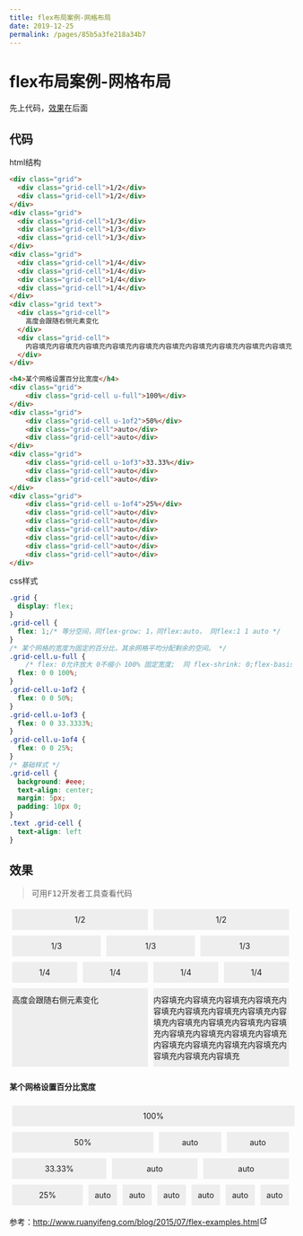 ```yaml
---
title: flex布局案例-网格布局
date: 2019-12-25
permalink: /pages/85b5a3fe218a34b7
---
```

# flex布局案例-网格布局

先上代码，[效果](#效果)在后面

## 代码

html结构
```html
<div class="grid">
  <div class="grid-cell">1/2</div>
  <div class="grid-cell">1/2</div>
</div>
<div class="grid">
  <div class="grid-cell">1/3</div>
  <div class="grid-cell">1/3</div>
  <div class="grid-cell">1/3</div>
</div>
<div class="grid">
  <div class="grid-cell">1/4</div>
  <div class="grid-cell">1/4</div>
  <div class="grid-cell">1/4</div>
  <div class="grid-cell">1/4</div>
</div>
<div class="grid text">
  <div class="grid-cell">
    高度会跟随右侧元素变化
  </div>
  <div class="grid-cell">
    内容填充内容填充内容填充内容填充内容填充内容填充内容填充内容填充内容填充内容填充内容填充内容填充内容填充内容填充内容填充内容填充内容填充内容填充内容填充内容填充内容填充内容填充内容填充内容填充
  </div>
</div>

<h4>某个网格设置百分比宽度</h4>
<div class="grid">
    <div class="grid-cell u-full">100%</div>
</div>
<div class="grid">
    <div class="grid-cell u-1of2">50%</div>
    <div class="grid-cell">auto</div>
    <div class="grid-cell">auto</div>
</div>
<div class="grid">
    <div class="grid-cell u-1of3">33.33%</div>
    <div class="grid-cell">auto</div>
    <div class="grid-cell">auto</div>
</div>
<div class="grid">
    <div class="grid-cell u-1of4">25%</div>
    <div class="grid-cell">auto</div>
    <div class="grid-cell">auto</div>
    <div class="grid-cell">auto</div>
    <div class="grid-cell">auto</div>
    <div class="grid-cell">auto</div>
    <div class="grid-cell">auto</div>
</div>
```
css样式
```css
.grid {
  display: flex;
}
.grid-cell {
  flex: 1;/* 等分空间，同flex-grow: 1，同flex:auto， 同flex:1 1 auto */
}
/* 某个网格的宽度为固定的百分比，其余网格平均分配剩余的空间。 */
.grid-cell.u-full {
    /* flex: 0允许放大 0不缩小 100% 固定宽度;  同 flex-shrink: 0;flex-basis: 100%; */
  flex: 0 0 100%;
}
.grid-cell.u-1of2 {
  flex: 0 0 50%;
}
.grid-cell.u-1of3 {
  flex: 0 0 33.3333%;
}
.grid-cell.u-1of4 {
  flex: 0 0 25%;
}
/* 基础样式 */
.grid-cell {
  background: #eee;
  text-align: center;
  margin: 5px;
  padding: 10px 0;
}
.text .grid-cell {
  text-align: left
}
```

## 效果
> 可用<kbd>F12</kbd>开发者工具查看代码

<div class="grid">
  <div class="grid-cell">1/2</div>
  <div class="grid-cell">1/2</div>
</div>

<div class="grid">
  <div class="grid-cell">1/3</div>
  <div class="grid-cell">1/3</div>
  <div class="grid-cell">1/3</div>
</div>

<div class="grid">
  <div class="grid-cell">1/4</div>
  <div class="grid-cell">1/4</div>
  <div class="grid-cell">1/4</div>
  <div class="grid-cell">1/4</div>
</div>

<div class="grid text">
  <div class="grid-cell">
    高度会跟随右侧元素变化
  </div>
  <div class="grid-cell">
    内容填充内容填充内容填充内容填充内容填充内容填充内容填充内容填充内容填充内容填充内容填充内容填充内容填充内容填充内容填充内容填充内容填充内容填充内容填充内容填充内容填充内容填充内容填充内容填充
  </div>
</div>

<h4>某个网格设置百分比宽度</h4>
<div class="grid">
    <div class="grid-cell u-full">100%</div>
</div>
<div class="grid">
    <div class="grid-cell u-1of2">50%</div>
    <div class="grid-cell">auto</div>
    <div class="grid-cell">auto</div>
</div>
<div class="grid">
    <div class="grid-cell u-1of3">33.33%</div>
    <div class="grid-cell">auto</div>
    <div class="grid-cell">auto</div>
</div>
<div class="grid">
    <div class="grid-cell u-1of4">25%</div>
    <div class="grid-cell">auto</div>
    <div class="grid-cell">auto</div>
    <div class="grid-cell">auto</div>
    <div class="grid-cell">auto</div>
    <div class="grid-cell">auto</div>
    <div class="grid-cell">auto</div>
</div>
<style>
  .grid {
    display: flex;
  }
  .grid-cell {
    flex: 1;
  }
  .grid-cell.u-full {
    flex: 0 0 100%;
  }
  .grid-cell.u-1of2 {
    flex: 0 0 50%;
  }
  .grid-cell.u-1of3 {
    flex: 0 0 33.3333%;
  }
  .grid-cell.u-1of4 {
    flex: 0 0 25%;
  }
  /* 基础样式 */
  .grid-cell {
    background: #eee;
    text-align: center;
    margin: 5px;
    padding: 10px 0;
  }
  .text .grid-cell {
    text-align: left
  }
</style>

<p>参考：<a href="http://www.ruanyifeng.com/blog/2015/07/flex-examples.html" target="_blank" rel="noopener noreferrer">http://www.ruanyifeng.com/blog/2015/07/flex-examples.html<svg xmlns="http://www.w3.org/2000/svg" aria-hidden="true" x="0px" y="0px" viewBox="0 0 100 100" width="15" height="15" class="icon outbound"><path fill="currentColor" d="M18.8,85.1h56l0,0c2.2,0,4-1.8,4-4v-32h-8v28h-48v-48h28v-8h-32l0,0c-2.2,0-4,1.8-4,4v56C14.8,83.3,16.6,85.1,18.8,85.1z"></path> <polygon fill="currentColor" points="45.7,48.7 51.3,54.3 77.2,28.5 77.2,37.2 85.2,37.2 85.2,14.9 62.8,14.9 62.8,22.9 71.5,22.9"></polygon></svg></a></p>
